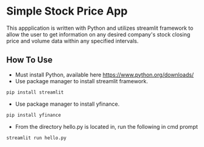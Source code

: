 
# Simple Stock Price App

This appplication is written with Python and utilizes streamlit framework to allow the user to get information on any desired
company's stock closing price and volume data within any specified intervals. 





##  How To Use
- Must install Python, available here https://www.python.org/downloads/
- Use package manager to install streamlit framework.
```bash
pip install streamlit
```
- Use package manager to install yfinance.
```bash
pip install yfinance
```
- From the directory hello.py is located in, run the following in cmd prompt
```bash
streamlit run hello.py
```


